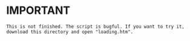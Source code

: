 # IMPORTANT

`This is not finished. The script is bugful. If you want to try it, download this directory and open "loading.htm".`
